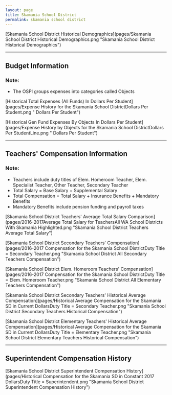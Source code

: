 ```yaml
---
layout: page
title: Skamania School District
permalink: skamania school district
---
```



[Skamania School District Historical Demographics](pages/Skamania School District Historical Demographics.png "Skamania School District Historical Demographics")

___

## Budget Information
### Note:
- The OSPI groups expenses into categories called Objects

[Historical Total Expenses (All Funds) In Dollars Per Student](pages/Expense History for the Skamania School DistrictDollars Per Student.png " Dollars Per Student")

[Historical Gen Fund Expenses By Objects In Dollars Per Student](pages/Expense History by Objects for the Skamania School DistrictDollars Per StudentLine.png " Dollars Per Student")


___

## Teachers' Compensation Information
### Note:
- Teachers include duty titles of Elem. Homeroom Teacher, Elem. Specialist Teacher, Other Teacher, Secondary Teacher
- Total Salary = Base Salary + Supplemental Salary
- Total Compensation = Total Salary + Insurance Benefits + Mandatory Benefits
- Mandatory Benefits include pension funding and payroll taxes

[Skamania School District Teachers' Average Total Salary Comparison](pages/2016-2017Average Total Salary for TeachersAll WA School Districts With Skamania Highlighted.png "Skamania School District Teachers Average Total Salary")

[Skamania School District Secondary Teachers' Compensation](pages/2016-2017 Compensation for the Skamania School DistrictDuty Title = Secondary Teacher.png "Skamania School District All Secondary Teachers Compensation")

[Skamania School District Elem. Homeroom Teachers' Compensation](pages/2016-2017 Compensation for the Skamania School DistrictDuty Title = Elem. Homeroom Teacher.png "Skamania School District All Elementary Teachers Compensation")

[Skamania School District Secondary Teachers' Historical Average Compensation](pages/Historical Average Compensation for the Skamania SD in Current DollarsDuty Title = Secondary Teacher.png "Skamania School District Secondary Teachers Historical Compensation")

[Skamania School District Elementary Teachers' Historical Average Compensation](pages/Historical Average Compensation for the Skamania SD in Current DollarsDuty Title = Elementary Teacher.png "Skamania School District Elementary Teachers Historical Compensation")


___

## Superintendent Compensation History

[Skamania School District Superintendent Compensation History](pages/Historical Compensation for the Skamania SD in Constant 2017 DollarsDuty Title = Superintendent.png "Skamania School District Superintendent Compensation History")

